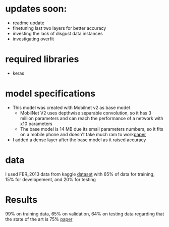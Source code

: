 # updates soon:
- readme update
- finetuning last two layers for better accuracy
- investing the lack of disgust data instances
- investigating overfit

# required libraries
- keras

# model specifications
- This model was created with Mobilnet v2 as base model
  - MobilNet V2 uses depthwise separable convolution, so it has 3 million parameters and can reach the performance of a network with x10 parameters
  - The base model is 14 MB due its small parameters numbers, so it fits on a mobile phone and doesn't take much ram to work[paper](https://arxiv.org/pdf/1804.10892.pdf)
- I added a dense layer after the base model as it raised accuracy

# data
I used FER_2013 data from kaggle [dataset](https://www.kaggle.com/msambare/fer2013) with 65% of data for training, 15% for developement, and 20% for testing


# Results
99% on training data, 65% on validation, 64% on testing data regarding that the state of the art is 75% [paper](https://arxiv.org/pdf/1804.10892.pdf#:~:text=With%20a%20top%20ac%2D%20curacy,the%20best%20accuracy%20of%2087.76%25.)
